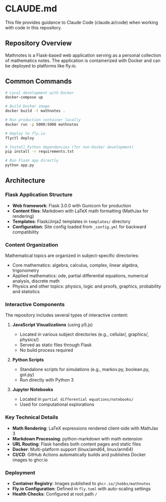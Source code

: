 # CLAUDE.md

This file provides guidance to Claude Code (claude.ai/code) when working with code in this repository.

## Repository Overview

Mathnotes is a Flask-based web application serving as a personal collection of mathematics notes. The application is containerized with Docker and can be deployed to platforms like fly.io.

## Common Commands

```bash
# Local development with Docker
docker-compose up

# Build Docker image
docker build -t mathnotes .

# Run production container locally
docker run -p 5000:5000 mathnotes

# Deploy to fly.io
flyctl deploy

# Install Python dependencies (for non-Docker development)
pip install -r requirements.txt

# Run Flask app directly
python app.py
```

## Architecture

### Flask Application Structure
- **Web framework**: Flask 3.0.0 with Gunicorn for production
- **Content files**: Markdown with LaTeX math formatting (MathJax for rendering)
- **Templates**: Flask/Jinja2 templates in `templates/` directory
- **Configuration**: Site config loaded from `_config.yml` for backward compatibility

### Content Organization
Mathematical topics are organized in subject-specific directories:
- Core mathematics: algebra, calculus, complex, linear algebra, trigonometry
- Applied mathematics: ode, partial differential equations, numerical analysis, discrete math
- Physics and other topics: physics, logic and proofs, graphics, probability and statistics

### Interactive Components
The repository includes several types of interactive content:

1. **JavaScript Visualizations** (using p5.js)
   - Located in various subject directories (e.g., cellular/, graphics/, physics/)
   - Served as static files through Flask
   - No build process required

2. **Python Scripts**
   - Standalone scripts for simulations (e.g., markov.py, boolean.py, gol.py)
   - Run directly with Python 3

3. **Jupyter Notebooks**
   - Located in `partial differential equations/notebooks/`
   - Used for computational explorations

### Key Technical Details
- **Math Rendering**: LaTeX expressions rendered client-side with MathJax 3
- **Markdown Processing**: python-markdown with math extension
- **URL Routing**: Flask handles both content pages and static files
- **Docker**: Multi-platform support (linux/amd64, linux/arm64)
- **CI/CD**: GitHub Actions automatically builds and publishes Docker images to ghcr.io

### Deployment
- **Container Registry**: Images published to `ghcr.io/jhobbs/mathnotes`
- **Fly.io Configuration**: Defined in `fly.toml` with auto-scaling settings
- **Health Checks**: Configured at root path `/`